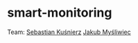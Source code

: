smart-monitoring
===

Team:
[Sebastian Kuśnierz](https://github.com/skusnierz)
[Jakub Myśliwiec](https://github.com/jmysliv)
